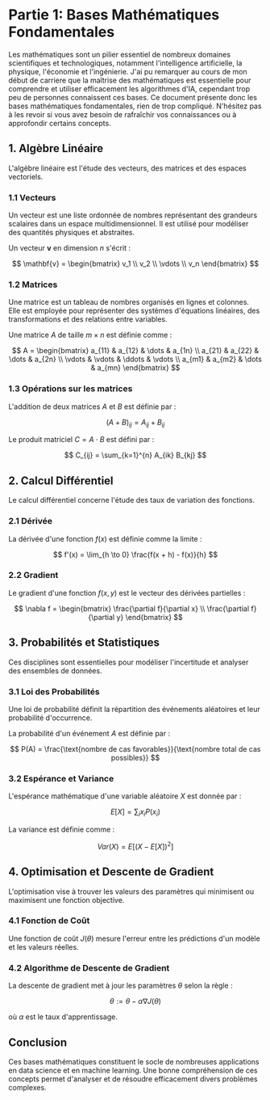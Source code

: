 # Partie 1: Bases Mathématiques Fondamentales

Les mathématiques sont un pilier essentiel de nombreux domaines scientifiques et technologiques, notamment l'intelligence artificielle, la physique, l'économie et l'ingénierie. J'ai pu remarquer au cours de mon début de carriere que la maîtrise des mathématiques est essentielle pour comprendre et utiliser efficacement les algorithmes d'IA, cependant trop peu de personnes connaissent ces bases. Ce document présente donc les bases mathématiques fondamentales, rien de trop compliqué. N'hésitez pas à les revoir si vous avez besoin de rafraîchir vos connaissances ou à approfondir certains concepts.

## 1. Algèbre Linéaire

L'algèbre linéaire est l'étude des vecteurs, des matrices et des espaces vectoriels.

### 1.1 Vecteurs

Un vecteur est une liste ordonnée de nombres représentant des grandeurs scalaires dans un espace multidimensionnel. Il est utilisé pour modéliser des quantités physiques et abstraites.

Un vecteur $\mathbf{v}$ en dimension $n$ s'écrit :

$$
\mathbf{v} = 
\begin{bmatrix} 
v_1 \\
v_2 \\
\vdots \\
 v_n 
\end{bmatrix}
$$

### 1.2 Matrices

Une matrice est un tableau de nombres organisés en lignes et colonnes. Elle est employée pour représenter des systèmes d'équations linéaires, des transformations et des relations entre variables.

Une matrice $A$ de taille $m \times n$ est définie comme :

$$
A = 
\begin{bmatrix} a_{11} & a_{12} & \dots & a_{1n} \\
a_{21} & a_{22} & \dots & a_{2n} \\ 
\vdots & \vdots & \ddots & \vdots \\ 
a_{m1} & a_{m2} & \dots & a_{mn} 
\end{bmatrix}
$$

### 1.3 Opérations sur les matrices

L'addition de deux matrices $A$ et $B$ est définie par :

$$
(A + B)_{ij} = A_{ij} + B_{ij}
$$

Le produit matriciel $C = A \cdot B$ est défini par :

$$
C_{ij} = \sum_{k=1}^{n} A_{ik} B_{kj}
$$

## 2. Calcul Différentiel

Le calcul différentiel concerne l'étude des taux de variation des fonctions.

### 2.1 Dérivée

La dérivée d'une fonction $f(x)$ est définie comme la limite :

$$
f'(x) = \lim_{h \to 0} \frac{f(x + h) - f(x)}{h}
$$

### 2.2 Gradient

Le gradient d'une fonction $f(x, y)$ est le vecteur des dérivées partielles :

$$
\nabla f = \begin{bmatrix} \frac{\partial f}{\partial x} \\ \frac{\partial f}{\partial y} \end{bmatrix}
$$

## 3. Probabilités et Statistiques

Ces disciplines sont essentielles pour modéliser l'incertitude et analyser des ensembles de données.

### 3.1 Loi des Probabilités

Une loi de probabilité définit la répartition des événements aléatoires et leur probabilité d'occurrence.

La probabilité d'un événement $A$ est définie par :

$$
P(A) = \frac{\text{nombre de cas favorables}}{\text{nombre total de cas possibles}}
$$

### 3.2 Espérance et Variance

L'espérance mathématique d'une variable aléatoire $X$ est donnée par :

$$
E[X] = \sum_{i} x_i P(x_i)
$$

La variance est définie comme :

$$
Var(X) = E[(X - E[X])^2]
$$

## 4. Optimisation et Descente de Gradient

L'optimisation vise à trouver les valeurs des paramètres qui minimisent ou maximisent une fonction objective.

### 4.1 Fonction de Coût

Une fonction de coût $J(\theta)$ mesure l'erreur entre les prédictions d'un modèle et les valeurs réelles.

### 4.2 Algorithme de Descente de Gradient

La descente de gradient met à jour les paramètres $\theta$ selon la règle :

$$
\theta := \theta - \alpha \nabla J(\theta)
$$

où $\alpha$ est le taux d'apprentissage.

## Conclusion

Ces bases mathématiques constituent le socle de nombreuses applications en data science et en machine learning. Une bonne compréhension de ces concepts permet d'analyser et de résoudre efficacement divers problèmes complexes.

